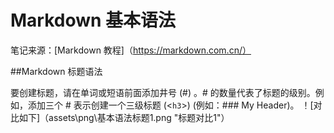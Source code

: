 # Markdown 基本语法


笔记来源：[Markdown 教程]（https://markdown.com.cn/）

##Markdown 标题语法

要创建标题，请在单词或短语前面添加井号 (#) 。# 的数量代表了标题的级别。例如，添加三个 # 表示创建一个三级标题 (<`h3`>) (例如：### My Header)。
！[对比如下]（assets\png\基本语法标题1.png "标题对比1"）